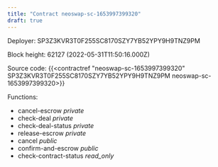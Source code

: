 ```yaml
---
title: "Contract neoswap-sc-1653997399320"
draft: true
---
```

Deployer: SP3Z3KVR3T0F255SC8170SZY7YB52YPY9H9TNZ9PM


 



Block height: 62127 (2022-05-31T11:50:16.000Z)

Source code: {{<contractref "neoswap-sc-1653997399320" SP3Z3KVR3T0F255SC8170SZY7YB52YPY9H9TNZ9PM neoswap-sc-1653997399320>}}

Functions:

* cancel-escrow _private_
* check-deal _private_
* check-deal-status _private_
* release-escrow _private_
* cancel _public_
* confirm-and-escrow _public_
* check-contract-status _read_only_
